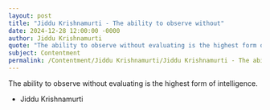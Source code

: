```yaml
---
layout: post
title: "Jiddu Krishnamurti - The ability to observe without"
date: 2024-12-28 12:00:00 -0000
author: Jiddu Krishnamurti
quote: "The ability to observe without evaluating is the highest form of intelligence."
subject: Contentment
permalink: /Contentment/Jiddu Krishnamurti/Jiddu Krishnamurti - The ability to observe without
---
```


The ability to observe without evaluating is the highest form of intelligence.

- Jiddu Krishnamurti
